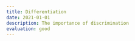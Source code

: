 ```yaml
---
title: Differentiation
date: 2021-01-01
description: The importance of discrimination
evaluation: good
---
```


